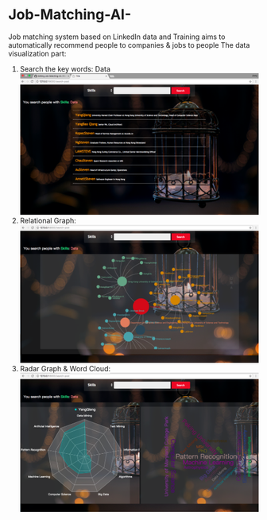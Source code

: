# Job-Matching-AI-
Job matching system based on LinkedIn data and Training aims to automatically recommend people to companies &amp; jobs to people
The data visualization part:
1. Search the key words: Data
![Search](https://github.com/NeroJ/Job-Matching-AI-/blob/master/Pictures/Search.png)
2. Relational Graph:
![Relation](https://github.com/NeroJ/Job-Matching-AI-/blob/master/Pictures/Relation.png)
3. Radar Graph & Word Cloud:
![Radar & Word](https://github.com/NeroJ/Job-Matching-AI-/blob/master/Pictures/Radar%26Word.png)
